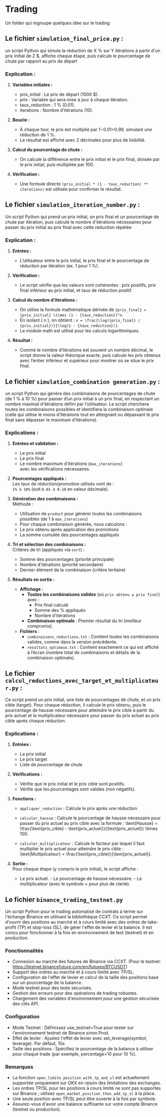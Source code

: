 # Trading

Un folder qui regroupe quelques idee sur le trading

## Le fichier `simulation_final_price.py` :

un script Python qui simule la réduction de X % sur Y itérations à partir d'un prix initial de Z $, affiche chaque étape, puis calcule le pourcentage de chute par rapport au prix de départ

### Explication :

1. **Variables initiales :**

   - prix_initial : Le prix de départ (1000 $).
   - prix : Variable qui sera mise à jour à chaque itération.
   - taux_reduction : 1 % (0.01).
   - iterations : Nombre d’itérations (10).

2. **Boucle :**

   - À chaque tour, le prix est multiplié par 1−0.01=0.99, simulant une réduction de 1 %.
   - Le résultat est affiché avec 2 décimales pour plus de lisibilité.

3. **Calcul du pourcentage de chute :**

   - On calcule la différence entre le prix initial et le prix final, divisée par le prix initial, puis multipliée par 100.

4. **Vérification :**
   - Une formule directe `(prix_initial * (1 - taux_reduction) ** iterations)` est utilisée pour confirmer le résultat.

## Le fichier `simulation_iteration_number.py` :

Un script Python qui prend un prix initial, un prix final et un pourcentage de chute par itération, puis calcule le nombre d'itérations nécessaires pour passer du prix initial au prix final avec cette réduction répétée

### Explication :

1. **Entrées :**

   - L’utilisateur entre le prix initial, le prix final et le pourcentage de réduction par itération (ex. 1 pour 1 %).

2. **Vérification :**

   - Le script vérifie que les valeurs sont cohérentes : prix positifs, prix final inférieur au prix initial, et taux de réduction positif.

3. **Calcul du nombre d’itérations :**

   - On utilise la formule mathématique dérivée de `{prix_final} = {prix_initial} \times (1 - {taux_reduction})^n`.
   - En isolant ( n ), on obtient : `n = \frac{\log({prix_final} / {prix_initial})}{\log(1 - {taux_reduction})}`.
   - Le module math est utilisé pour les calculs logarithmiques.

4. **Résultat :**
   - Comme le nombre d’itérations est souvent un nombre décimal, le script donne la valeur théorique exacte, puis calcule les prix obtenus avec l’entier inférieur et supérieur pour montrer où se situe le prix final.

## Le fichier `simulation_combination generation.py` :

un script Python qui génère des combinaisons de pourcentages de chute (de 1 % à 10 %) pour passer d’un prix initial à un prix final, en respectant un nombre maximal d’itérations défini par l’utilisateur. Le script cherchera toutes les combinaisons possibles et identifiera la combinaison optimale (celle qui utilise le moins d’itérations tout en atteignant ou dépassant le prix final sans dépasser le maximum d’itérations).

### Explications :

1. **Entrées et validation :**

   - Le prix initial
   - Le prix final
   - Le nombre maximum d'itérations (`max_iterations`)  
     avec les vérifications nécessaires.

2. **Pourcentages appliqués :**  
   Les taux de réduction/promotion utilisés vont de :  
   `1% à 10%` (soit `0.01 à 0.10` en valeur décimale).

3. **Génération des combinaisons :**  
   Méthode :  
    - Utilisation de `product` pour générer toutes les combinaisons possibles (de 1 à `max_iterations`)  
    - Pour chaque combinaison générée, nous calculons :  
    - Le prix obtenu après application des promotions  
    - La somme cumulée des pourcentages appliqués

4. **Tri et sélection des combinaisons :**  
   Critères de tri (appliqués via `sort`) :  
    - Somme des pourcentages (priorité principale)  
    - Nombre d'itérations (priorité secondaire)  
    - Dernier élément de la combinaison (critère tertiaire)

5. **Résultats en sortie :**
   - **Affichage** :
     - **Toutes les combinaisons valides** (où `prix obtenu ≤ prix final`) avec :
       - Prix final calculé
       - Somme des % appliqués
       - Nombre d'itérations
     - **Combinaison optimale** : Premier résultat du tri (meilleur compromis).
   - **Fichiers** :
     - `combinaisons_reductions.txt` : Contient toutes les combinaisons valides, comme dans la version précédente.
     - `resultats_optimaux.txt` : Contient exactement ce qui est affiché à l’écran (nombre total de combinaisons et détails de la combinaison optimale).

## Le fichier `calcul_reductions_avec_target_et_multiplicateur.py` :

Ce script prend un prix initial, une liste de pourcentages de chute, et un prix cible (target). Pour chaque réduction, il calcule le prix obtenu, puis le pourcentage de hausse nécessaire pour atteindre le prix cible à partir du prix actuel et le multiplicateur nécessaire pour passer du prix actuel au prix cible après chaque réduction.

### Explications :

1. **Entrées :**

   - Le prix initial
   - Le prix target
   - Liste de pourcentage de chute

2. **Vérifications :**

   - Vérifie que le prix initial et le prix cible sont positifs.
   - Vérifie que les pourcentages sont valides (non négatifs).

3. **Fonctions :**

   - `appliquer_reduction` : Calcule le prix après une réduction.

   - `calculer_hausse` : Calcule le pourcentage de hausse nécessaire pour passer du prix actuel au prix cible avec la formule : \text{Hausse} = \frac{\text{prix_cible} - \text{prix_actuel}}{\text{prix_actuel}} \times 100.

   - `calculer_multiplicateur` : Calcule le facteur par lequel il faut multiplier le prix actuel pour atteindre le prix cible : \text{Multiplicateur} = \frac{\text{prix_cible}}{\text{prix_actuel}}.

4. **Sortie :**  
   Pour chaque étape (y compris le prix initial), le script affiche :  
    - Le prix actuel. - Le pourcentage de hausse nécessaire. - Le multiplicateur (avec le symbole × pour plus de clarté).

## Le fichier `binance_trading_testnet.py`

Un script Python pour le trading automatisé de contrats à terme sur l'échange Binance en utilisant la bibliothèque CCXT. Ce script permet d'ouvrir des positions au marché et à cours limité avec des ordres de take-profit (TP) et stop-loss (SL), de gérer l'effet de levier et la balance. Il est conçu pour fonctionner à la fois en environnement de test (testnet) et en production.

### Fonctionnalités

- Connexion au marché des futures de Binance via CCXT. (Pour le testnet: https://testnet.binancefuture.com/en/futures/BTCUSDT)
- Support des ordres au marché et à cours limité avec TP/SL.
- Configuration de l'effet de levier et calcul de la taille des positions basé sur un pourcentage de la balance.
- Mode testnet pour des tests sécurisés.
- Gestion des erreurs pour des opérations de trading robustes.
- Chargement des variables d'environnement pour une gestion sécurisée des clés API.

### Configuration

- Mode Testnet : Définissez use_testnet=True pour tester sur l'environnement testnet de Binance sinon Prod.
- Effet de levier : Ajustez l'effet de levier avec set_leverage(symbol, leverage). Par défaut, 10x.
- Taille des positions : Spécifiez le pourcentage de la balance à utiliser pour chaque trade (par exemple, percentage=10 pour 10 %).

### Remarques

- La fonction `open_limite_position_with_tp_and_sl` est actuellement supportée uniquement sur OKX en raison des limitations des exchanges.
- Les ordres TP/SL pour les positions à cours limité ne sont pas supportés sur Binance ; utilisez `open_market_position_then_add_tp_sl` à la place.
- Une seule position avec TP/SL peut être ouverte à la fois par symbole.
- Assurez-vous d'avoir une balance suffisante sur votre compte Binance (testnet ou production).
